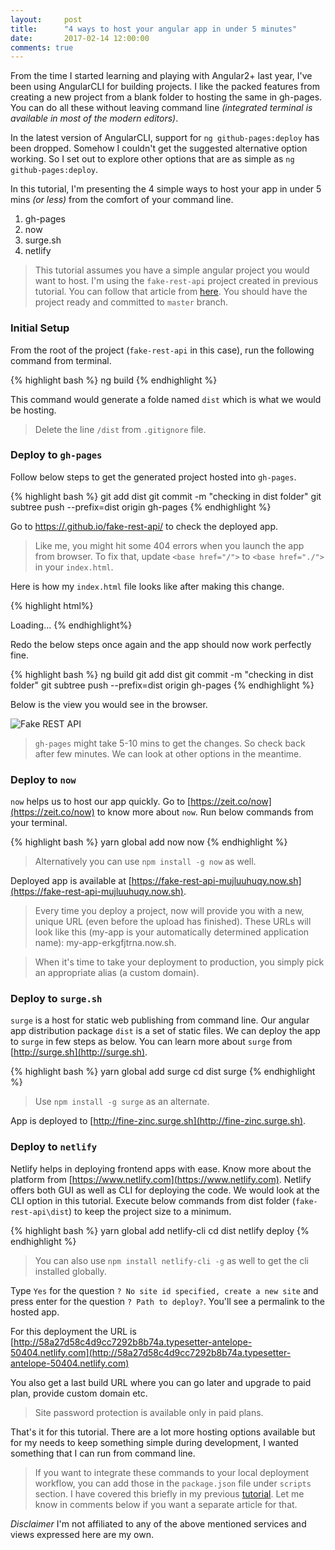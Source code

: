 ```yaml
---
layout:     post
title:      "4 ways to host your angular app in under 5 minutes"
date:       2017-02-14 12:00:00
comments: true
---
```

From the time I started learning and playing with Angular2+ last year, I've been using AngularCLI for building projects. I like the packed features from creating a new project from a blank folder to hosting the same in gh-pages. You can do all these without leaving command line *(integrated terminal is available in most of the modern editors)*.

In the latest version of AngularCLI, support for `ng github-pages:deploy` has been dropped. Somehow I couldn't get the suggested alternative option working. So I set out to explore other options that are as simple as `ng github-pages:deploy`.

In this tutorial, I'm presenting the 4 simple ways to host your app in under 5 mins *(or less)* from the comfort of your command line.

1. gh-pages
2. now
3. surge.sh
4. netlify

> This tutorial assumes you have a simple angular project you would want to host. I'm using the `fake-rest-api` project created in previous tutorial. You can follow that article from [here](/fake-api-for-angular-2+-during-development-using-angularcli). 
> You should have the project ready and committed to `master` branch. 

### Initial Setup

From the root of the project (`fake-rest-api` in this case), run the following command from terminal.

{% highlight bash %}
  ng build 
{% endhighlight %}

This command would generate a folde named `dist` which is what we would be hosting.

> Delete the line `/dist` from `.gitignore` file.

### Deploy to `gh-pages`
Follow below steps to get the generated project hosted into `gh-pages`.

{% highlight bash %}
  git add dist
  git commit -m "checking in dist folder"
  git subtree push --prefix=dist origin gh-pages 
{% endhighlight %}

Go to [https://<username>.github.io/fake-rest-api/](https://<username>.github.io/fake-rest-api/) to check the deployed app.

> Like me, you might hit some 404 errors when you launch the app from browser. To fix that, update `<base href="/">` to `<base href="./">` in your `index.html`.

Here is how my `index.html` file looks like after making this change.

{% highlight html%}
  <!doctype html>
  <html>
  <head>
    <meta charset="utf-8">
    <title>FakeRestApi</title>
    <base href="./">
    <meta name="viewport" content="width=device-width, initial-scale=1">
    <link rel="icon" type="image/x-icon" href="favicon.ico">
  </head>
  <body>
    <app-root>Loading...</app-root>
  </body>
  </html>
{% endhighlight%}

Redo the below steps once again and the app should now work perfectly fine.

{% highlight bash %}
  ng build
  git add dist
  git commit -m "checking in dist folder"
  git subtree push --prefix=dist origin gh-pages 
{% endhighlight %}

Below is the view you would see in the browser.

<img src="{{ site.baseurl }}/img/fake-rest-api.png" alt="Fake REST API" class="img-responsive">

> `gh-pages` might take 5-10 mins to get the changes. So check back after few minutes. We can look at other options in the meantime.

### Deploy to `now`

`now` helps us to host our app quickly. Go to [https://zeit.co/now](https://zeit.co/now) to know more about `now`. Run below commands from your terminal.

{% highlight bash %}
  yarn global add now
  now
{% endhighlight %}

> Alternatively you can use `npm install -g now` as well.

Deployed app is available at [https://fake-rest-api-mujluuhuqy.now.sh](https://fake-rest-api-mujluuhuqy.now.sh).

> Every time you deploy a project, now will provide you with a new, unique URL (even before the upload has finished). These URLs will look like this (my-app is your automatically determined application name): my-app-erkgfjtrna.now.sh.

> When it's time to take your deployment to production, you simply pick an appropriate alias (a custom domain).

### Deploy to `surge.sh`

`surge` is a host for static web publishing from command line. Our angular app distribution package `dist` is a set of static files. We can deploy the app to `surge` in few steps as below. You can learn more about `surge` from [http://surge.sh](http://surge.sh).

{% highlight bash %}
  yarn global add surge
  cd dist
  surge
{% endhighlight %}

> Use `npm install -g surge` as an alternate.

App is deployed to [http://fine-zinc.surge.sh](http://fine-zinc.surge.sh).

### Deploy to `netlify`

Netlify helps in deploying frontend apps with ease. Know more about the platform from [https://www.netlify.com](https://www.netlify.com). Netlify offers both GUI as well as CLI for deploying the code. We would look at the CLI option in this tutorial. Execute below commands from dist folder (`fake-rest-api\dist`) to keep the project size to a minimum.

{% highlight bash %}
  yarn global add netlify-cli
  cd dist
  netlify deploy
{% endhighlight %}

> You can also use `npm install netlify-cli -g` as well to get the cli installed globally.

Type `Yes` for the question `? No site id specified, create a new site` and press enter for the question `? Path to deploy?`. You'll see a permalink to the hosted app.

For this deployment the URL is [http://58a27d58c4d9cc7292b8b74a.typesetter-antelope-50404.netlify.com](http://58a27d58c4d9cc7292b8b74a.typesetter-antelope-50404.netlify.com)

You also get a last build URL where you can go later and upgrade to paid plan, provide custom domain etc.

> Site password protection is available only in paid plans.

That's it for this tutorial. There are a lot more hosting options available but for my needs to keep something simple during development, I wanted something that I can run from command line.

> If you want to integrate these commands to your local deployment workflow, you can add those in the `package.json` file under `scripts` section. I have covered this briefly in my previous [tutorial](/fake-api-for-angular-2+-during-development-using-angularcli). Let me know in comments below if you want a separate article for that.

*Disclaimer* I'm not affiliated to any of the above mentioned services and views expressed here are my own.